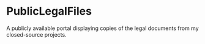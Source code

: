 # PublicLegalFiles
A publicly available portal displaying copies of the legal documents from my closed-source projects.
